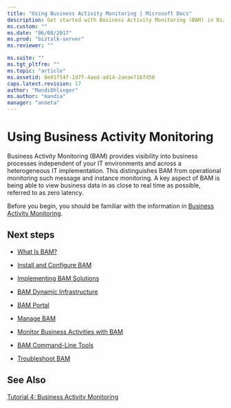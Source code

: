 ```yaml
---
title: "Using Business Activity Monitoring | Microsoft Docs"
description: Get started with Business Activity Monitoring (BAM) in BizTalk Server
ms.custom: ""
ms.date: "06/08/2017"
ms.prod: "biztalk-server"
ms.reviewer: ""

ms.suite: ""
ms.tgt_pltfrm: ""
ms.topic: "article"
ms.assetid: 8e01f54f-1d7f-4aed-ad14-2aeae716fd58
caps.latest.revision: 17
author: "MandiOhlinger"
ms.author: "mandia"
manager: "anneta"
---
```

# Using Business Activity Monitoring
Business Activity Monitoring (BAM) provides visibility into business processes independent of your IT environments and across a heterogeneous IT implementation. This distinguishes BAM from operational monitoring such message and instance monitoring. A key aspect of BAM is being able to view business data in as close to real time as possible, referred to as zero latency.  
  
 Before you begin, you should be familiar with the information in [Business Activity Monitoring](../core/business-activity-monitoring.md).  
  
## Next steps
  
-   [What Is BAM?](../core/what-is-bam.md)  
  
-   [Install and Configure BAM](../core/installing-and-configuring-bam.md)  
  
-   [Implementing BAM Solutions](../core/implementing-bam-solutions.md)  
  
-   [BAM Dynamic Infrastructure](../core/bam-dynamic-infrastructure.md)  
  
-   [BAM Portal](../core/bam-portal.md)  
  
-   [Manage BAM](../core/managing-bam.md)  
  
-   [Monitor Business Activities with BAM](../core/monitoring-business-activities-with-bam.md)  

-   [BAM Command-Line Tools](bam-command-line-tools.md)
  
-   [Troubleshoot BAM](../core/troubleshooting-bam.md)  
  
## See Also  
 [Tutorial 4: Business Activity Monitoring](https://msdn.microsoft.com/library/81d5e768-f8a6-4eb0-8e6c-64db47455476)
